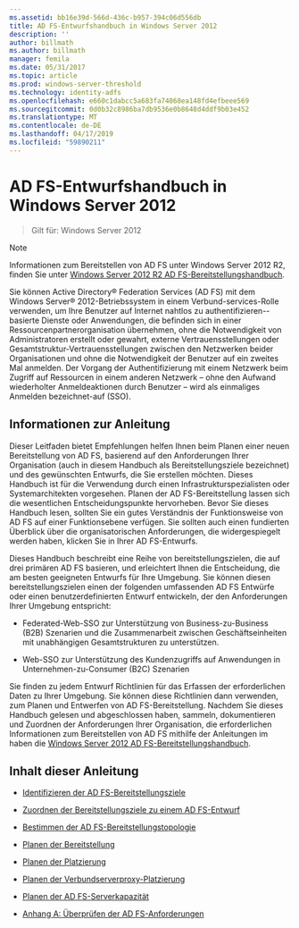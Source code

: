 ```yaml
---
ms.assetid: bb16e39d-566d-436c-b957-394c06d556db
title: AD FS-Entwurfshandbuch in Windows Server 2012
description: ''
author: billmath
ms.author: billmath
manager: femila
ms.date: 05/31/2017
ms.topic: article
ms.prod: windows-server-threshold
ms.technology: identity-adfs
ms.openlocfilehash: e660c1dabcc5a683fa74068ea148fd4efbeee569
ms.sourcegitcommit: 0d0b32c8986ba7db9536e0b8648d4ddf9b03e452
ms.translationtype: MT
ms.contentlocale: de-DE
ms.lasthandoff: 04/17/2019
ms.locfileid: "59890211"
---
```

# <a name="ad-fs-design-guide-in-windows-server-2012"></a>AD FS-Entwurfshandbuch in Windows Server 2012

>Gilt für: Windows Server 2012
  
> [!NOTE]  
> Informationen zum Bereitstellen von AD FS unter Windows Server 2012 R2, finden Sie unter [Windows Server 2012 R2 AD FS-Bereitstellungshandbuch](../../ad-fs/deployment/Windows-Server-2012-R2-AD-FS-Deployment-Guide.md).  
  
Sie können Active Directory® Federation Services \(AD FS\) mit dem Windows Server® 2012-Betriebssystem in einem Verbund-services-Rolle verwenden, um Ihre Benutzer auf Internet nahtlos zu authentifizieren\--basierte Dienste oder Anwendungen, die befinden sich in einer Ressourcenpartnerorganisation übernehmen, ohne die Notwendigkeit von Administratoren erstellt oder gewahrt, externe Vertrauensstellungen oder Gesamtstruktur-Vertrauensstellungen zwischen den Netzwerken beider Organisationen und ohne die Notwendigkeit der Benutzer auf ein zweites Mal anmelden. Der Vorgang der Authentifizierung mit einem Netzwerk beim Zugriff auf Ressourcen in einem anderen Netzwerk – ohne den Aufwand wiederholter Anmeldeaktionen durch Benutzer – wird als einmaliges Anmelden bezeichnet\-auf \(SSO\).  
  
## <a name="about-this-guide"></a>Informationen zur Anleitung  
Dieser Leitfaden bietet Empfehlungen helfen Ihnen beim Planen einer neuen Bereitstellung von AD FS, basierend auf den Anforderungen Ihrer Organisation \(auch in diesem Handbuch als Bereitstellungsziele bezeichnet\) und des gewünschten Entwurfs, die Sie erstellen möchten. Dieses Handbuch ist für die Verwendung durch einen Infrastrukturspezialisten oder Systemarchitekten vorgesehen. Planen der AD FS-Bereitstellung lassen sich die wesentlichen Entscheidungspunkte hervorheben. Bevor Sie dieses Handbuch lesen, sollten Sie ein gutes Verständnis der Funktionsweise von AD FS auf einer Funktionsebene verfügen. Sie sollten auch einen fundierten Überblick über die organisatorischen Anforderungen, die widergespiegelt werden haben, klicken Sie in Ihrer AD FS-Entwurfs.  
  
Dieses Handbuch beschreibt eine Reihe von bereitstellungszielen, die auf drei primären AD FS basieren, und erleichtert Ihnen die Entscheidung, die am besten geeigneten Entwurfs für Ihre Umgebung. Sie können diesen bereitstellungszielen einen der folgenden umfassenden AD FS Entwürfe oder einen benutzerdefinierten Entwurf entwickeln, der den Anforderungen Ihrer Umgebung entspricht:  
  
-   Federated-Web-SSO zur Unterstützung von Business\-zu\-Business \(B2B\) Szenarien und die Zusammenarbeit zwischen Geschäftseinheiten mit unabhängigen Gesamtstrukturen zu unterstützen.  
  
-   Web-SSO zur Unterstützung des Kundenzugriffs auf Anwendungen in Unternehmen\-zu\-Consumer \(B2C\) Szenarien  
  
Sie finden zu jedem Entwurf Richtlinien für das Erfassen der erforderlichen Daten zu Ihrer Umgebung. Sie können diese Richtlinien dann verwenden, zum Planen und Entwerfen von AD FS-Bereitstellung. Nachdem Sie dieses Handbuch gelesen und abgeschlossen haben, sammeln, dokumentieren und Zuordnen der Anforderungen Ihrer Organisation, die erforderlichen Informationen zum Bereitstellen von AD FS mithilfe der Anleitungen im haben die [Windows Server 2012 AD FS-Bereitstellungshandbuch](../../ad-fs/deployment/Windows-Server-2012-AD-FS-Deployment-Guide.md).  
  
## <a name="in-this-guide"></a>Inhalt dieser Anleitung  
  
-   [Identifizieren der AD FS-Bereitstellungsziele](Identifying-Your-AD-FS-Deployment-Goals.md)  
  
-   [Zuordnen der Bereitstellungsziele zu einem AD FS-Entwurf](Mapping-Your-Deployment-Goals-to-an-AD-FS-Design.md)  
  
-   [Bestimmen der AD FS-Bereitstellungstopologie](Determine-Your-AD-FS-Deployment-Topology.md)  
  
-   [Planen der Bereitstellung](Planning-Your-Deployment.md)  
  
-   [Planen der Platzierung](Planning-Federation-Server-Placement.md)  
  
-   [Planen der Verbundserverproxy-Platzierung](Planning-Federation-Server-Proxy-Placement.md)  
  
-   [Planen der AD FS-Serverkapazität](Planning-for-AD-FS-Server-Capacity.md)  
  
-   [Anhang A: Überprüfen der AD FS-Anforderungen](Appendix-A--Reviewing-AD-FS-Requirements.md)  
  

